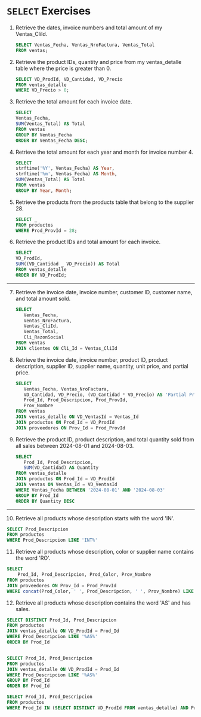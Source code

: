 # `SELECT` Exercises

1. Retrieve the dates, invoice numbers and total amount of my Ventas_CliId.

   ```sql
   SELECT Ventas_Fecha, Ventas_NroFactura, Ventas_Total
   FROM ventas;
   ```

2. Retrieve the product IDs, quantity and price from my ventas_detalle table where the price is greater than 0.

   ```sql
   SELECT VD_ProdId, VD_Cantidad, VD_Precio
   FROM ventas_detalle
   WHERE VD_Precio > 0;
   ```

3. Retrieve the total amount for each invoice date.

   ```sql
   SELECT
   Ventas_Fecha,
   SUM(Ventas_Total) AS Total
   FROM ventas
   GROUP BY Ventas_Fecha
   ORDER BY Ventas_Fecha DESC;
   ```

4. Retrieve the total amount for each year and month for invoice number 4.

   ```sql
   SELECT
   strftime('%Y', Ventas_Fecha) AS Year,
   strftime('%m', Ventas_Fecha) AS Month,
   SUM(Ventas_Total) AS Total
   FROM ventas
   GROUP BY Year, Month;
   ```

5. Retrieve the products from the products table that belong to the supplier 28.

   ```sql
   SELECT _
   FROM productos
   WHERE Prod_ProvId = 28;
   ```

6. Retrieve the product IDs and total amount for each invoice.

   ```sql
   SELECT
   VD_ProdId,
   SUM((VD_Cantidad _ VD_Precio)) AS Total
   FROM ventas_detalle
   ORDER BY VD_ProdId;
   ```

---

7. Retrieve the invoice date, invoice number, customer ID, customer name, and total amount sold.

   ```sql
   SELECT
      Ventas_Fecha,
      Ventas_NroFactura,
      Ventas_CliId,
      Ventas_Total,
      Cli_RazonSocial
   FROM ventas
   JOIN clientes ON Cli_Id = Ventas_CliId
   ```

8. Retrieve the invoice date, invoice number, product ID, product description, supplier ID, supplier name, quantity, unit price, and partial price.

   ```sql
   SELECT
      Ventas_Fecha, Ventas_NroFactura,
      VD_Cantidad, VD_Precio, (VD_Cantidad * VD_Precio) AS 'Partial Price',
      Prod_Id, Prod_Descripcion, Prod_ProvId,
      Prov_Nombre
   FROM ventas
   JOIN ventas_detalle ON VD_VentasId = Ventas_Id
   JOIN productos ON Prod_Id = VD_ProdId
   JOIN proveedores ON Prov_Id = Prod_ProvId
   ```

9. Retrieve the product ID, product description, and total quantity sold from all sales between 2024-08-01 and 2024-08-03.

   ```sql
   SELECT
      Prod_Id, Prod_Descripcion,
      SUM(VD_Cantidad) AS Quantity
   FROM ventas_detalle
   JOIN productos ON Prod_Id = VD_ProdId
   JOIN ventas ON Ventas_Id = VD_VentasId
   WHERE Ventas_Fecha BETWEEN '2024-08-01' AND '2024-08-03'
   GROUP BY Prod_Id
   ORDER BY Quantity DESC
   ```

---

10. Retrieve all products whose description starts with the word 'IN'.

```sql
SELECT Prod_Descripcion
FROM productos
WHERE Prod_Descripcion LIKE 'INT%'
```

11. Retrieve all products whose description, color or supplier name contains the word 'RO'.

```sql
SELECT
	Prod_Id, Prod_Descripcion, Prod_Color, Prov_Nombre
FROM productos
JOIN proveedores ON Prov_Id = Prod_ProvId
WHERE concat(Prod_Color, ' ', Prod_Descripcion, ' ', Prov_Nombre) LIKE '%RO%'
```

12. Retrieve all products whose description contains the word 'AS' and has sales.

```sql
SELECT DISTINCT Prod_Id, Prod_Descripcion
FROM productos
JOIN ventas_detalle ON VD_ProdId = Prod_Id
WHERE Prod_Descripcion LIKE '%AS%'
ORDER BY Prod_Id
```

```sql

SELECT Prod_Id, Prod_Descripcion
FROM productos
JOIN ventas_detalle ON VD_ProdId = Prod_Id
WHERE Prod_Descripcion LIKE '%AS%'
GROUP BY Prod_Id
ORDER BY Prod_Id
```

```sql
SELECT Prod_Id, Prod_Descripcion
FROM productos
WHERE Prod_Id IN (SELECT DISTINCT VD_ProdId FROM ventas_detalle) AND Prod_Descripcion LIKE '%AS%'
```
